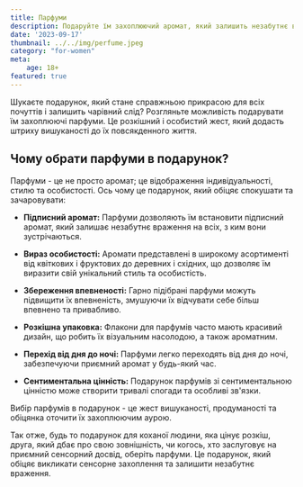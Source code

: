 ```yaml
---
title: Парфуми
description: Подаруйте їм захоплюючий аромат, який залишить незабутнє враження.
date: '2023-09-17'
thumbnail: ../../img/perfume.jpeg
category: "for-women"
meta:
    age: 18+
featured: true
---
```

Шукаєте подарунок, який стане справжньою прикрасою для всіх почуттів і залишить чарівний слід? Розгляньте можливість подарувати їм захоплюючі парфуми. Це розкішний і особистий жест, який додасть штриху вишуканості до їх повсякденного життя.

## Чому обрати парфуми в подарунок?

Парфуми - це не просто аромат; це відображення індивідуальності, стилю та особистості. Ось чому це подарунок, який обіцяє спокушати та зачаровувати:

- **Підписний аромат:** Парфуми дозволяють їм встановити підписний аромат, який залишає незабутнє враження на всіх, з ким вони зустрічаються.

- **Вираз особистості:** Аромати представлені в широкому асортименті від квіткових і фруктових до деревних і східних, що дозволяє їм виразити свій унікальний стиль та особистість.

- **Збереження впевненості:** Гарно підібрані парфуми можуть підвищити їх впевненість, змушуючи їх відчувати себе більш впевнено та привабливо.

- **Розкішна упаковка:** Флакони для парфумів часто мають красивий дизайн, що робить їх візуальним насолодою, а також ароматним.

- **Перехід від дня до ночі:** Парфуми легко переходять від дня до ночі, забезпечуючи приємний аромат у будь-який час.

- **Сентиментальна цінність:** Подарунок парфумів зі сентиментальною цінністю може створити тривалі спогади та особливі зв'язки.

Вибір парфумів в подарунок - це жест вишуканості, продуманості та обіцянка оточити їх захоплюючим аурою.

Так отже, будь то подарунок для коханої людини, яка цінує розкіш, друга, який дбає про свою зовнішність, чи когось, хто заслуговує на приємний сенсорний досвід, оберіть парфуми. Це подарунок, який обіцяє викликати сенсорне захоплення та залишити незабутнє враження.
